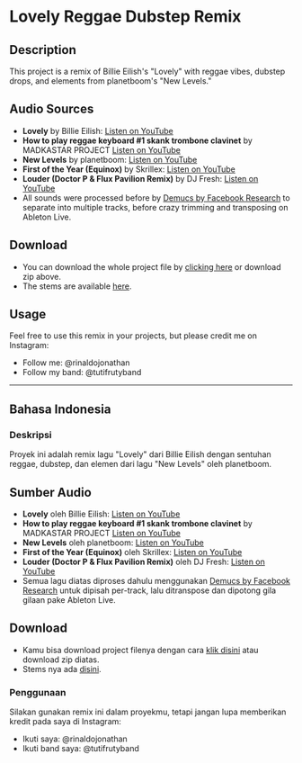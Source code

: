 # Lovely Reggae Dubstep Remix

## Description
This project is a remix of Billie Eilish's "Lovely" with reggae vibes, dubstep drops, and elements from planetboom's "New Levels." 

## Audio Sources
- **Lovely** by Billie Eilish: [Listen on YouTube](https://www.youtube.com/watch?v=V1Pl8CzNzCw)
- **How to play reggae keyboard #1 skank trombone clavinet** by MADKASTAR PROJECT [Listen on YouTube](https://www.youtube.com/watch?v=YnFzwDh68fI)
- **New Levels** by planetboom: [Listen on YouTube](https://www.youtube.com/watch?v=VxYrK1bhsIw)
- **First of the Year (Equinox)** by Skrillex: [Listen on YouTube](https://www.youtube.com/watch?v=TYYyMu3pzL4)
- **Louder (Doctor P & Flux Pavilion Remix)** by DJ Fresh: [Listen on YouTube](https://www.youtube.com/watch?v=7cxgao2rYZw)
- All sounds were processed before by [Demucs by Facebook Research](https://github.com/facebookresearch/demucs) to separate into multiple tracks, before crazy trimming and transposing on Ableton Live.

## Download
- You can download the whole project file by [clicking here](https://github.com/rinaldohack/opensq-lovely-billyellish-rearrangement/archive/refs/heads/main.zip) or download zip above.
- The stems are available [here](https://github.com/rinaldohack/opensq-lovely-billyellish-rearrangement/tree/main/Stems). 

## Usage
Feel free to use this remix in your projects, but please credit me on Instagram:
- Follow me: @rinaldojonathan
- Follow my band: @tutifrutyband






---

## Bahasa Indonesia

### Deskripsi
Proyek ini adalah remix lagu "Lovely" dari Billie Eilish dengan sentuhan reggae, dubstep, dan elemen dari lagu "New Levels" oleh planetboom. 

## Sumber Audio
- **Lovely** oleh Billie Eilish: [Listen on YouTube](https://www.youtube.com/watch?v=V1Pl8CzNzCw)
- **How to play reggae keyboard #1 skank trombone clavinet** by MADKASTAR PROJECT [Listen on YouTube](https://www.youtube.com/watch?v=YnFzwDh68fI)
- **New Levels** oleh planetboom: [Listen on YouTube](https://www.youtube.com/watch?v=VxYrK1bhsIw)
- **First of the Year (Equinox)** oleh Skrillex: [Listen on YouTube](https://www.youtube.com/watch?v=TYYyMu3pzL4)
- **Louder (Doctor P & Flux Pavilion Remix)** oleh DJ Fresh: [Listen on YouTube](https://www.youtube.com/watch?v=7cxgao2rYZw)
- Semua lagu diatas diproses dahulu menggunakan [Demucs by Facebook Research](https://github.com/facebookresearch/demucs) untuk dipisah per-track, lalu ditranspose dan dipotong gila gilaan pake Ableton Live. 

## Download
- Kamu bisa download project filenya dengan cara [klik disini](https://github.com/rinaldohack/opensq-lovely-billyellish-rearrangement/archive/refs/heads/main.zip) atau download zip diatas.
- Stems nya ada [disini](https://github.com/rinaldohack/opensq-lovely-billyellish-rearrangement/tree/main/Stems). 

### Penggunaan
Silakan gunakan remix ini dalam proyekmu, tetapi jangan lupa memberikan kredit pada saya di Instagram:
- Ikuti saya: @rinaldojonathan
- Ikuti band saya: @tutifrutyband
